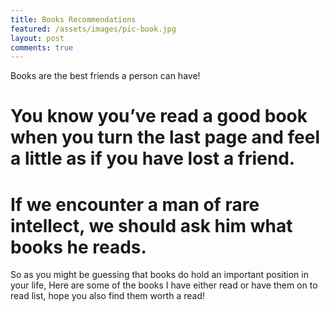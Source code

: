 ```yaml
---
title: Books Recommendations
featured: /assets/images/pic-book.jpg
layout: post
comments: true
---
```


Books are the best friends a person can have!

# You know you’ve read a good book when you turn the last page and feel a little as if you have lost a friend.
# If we encounter a man of rare intellect, we should ask him what books he reads.

<p>So as you might be guessing that books do hold an important position in your life, Here are some of the books I have either read or have them on to read list, hope you also find them worth a read! </p>


